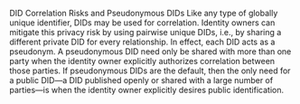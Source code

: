 DID Correlation Risks and Pseudonymous DIDs Like any type of globally unique identifier, DIDs may be used for correlation. Identity owners can mitigate this privacy risk by using pairwise unique DIDs, i.e., by sharing a different private DID for every relationship. In effect, each DID acts as a pseudonym. A pseudonymous DID need only be shared with more than one party when the identity owner explicitly authorizes correlation between those parties. If pseudonymous DIDs are the default, then the only need for a public DID—a DID published openly or shared with a large number of parties—is when the identity owner explicitly desires public identification.
